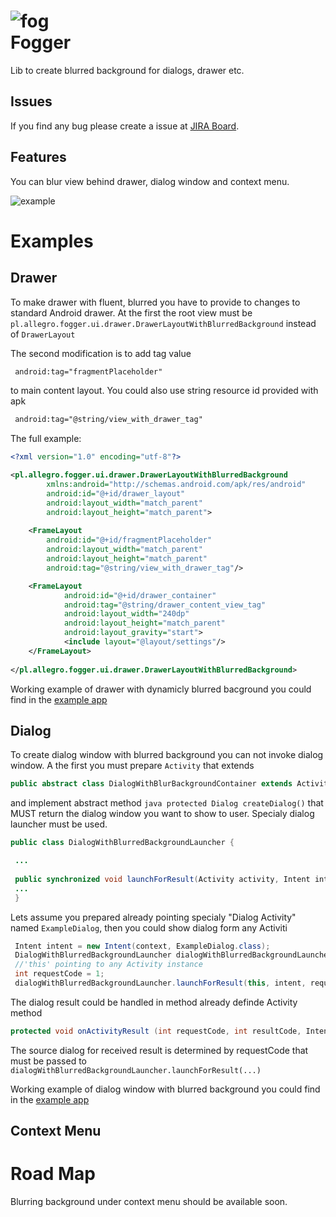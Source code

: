  
![fog](https://stash.office/projects/MAS/repos/android-blur/browse/example/res/drawable/icon.png?at=2e95cffd43e15feb9651bc9587507e56394b850a&raw "fog")  
Fogger
====================

Lib to create blurred background for dialogs, drawer etc.

Issues
--------------------
If you find any bug please create a issue at [JIRA Board](https://jira.office/secure/RapidBoard.jspa?rapidView=1470&view=detail).

Features
--------------------
You can blur view behind drawer, dialog window and context menu.

![example](https://stash.office/projects/MAS/repos/android-blur/browse/readme/fog-example.gif?at=859b9358da5b852327a392940486d9842d361f75&raw "Example")

Examples
===================
Drawer
-------------------
To make drawer with fluent, blurred you have to provide to changes to standard Android drawer. 
At the first the root view must be ```pl.allegro.fogger.ui.drawer.DrawerLayoutWithBlurredBackground``` instead
of ```DrawerLayout```

The second modification is to add tag value 

```xml
 android:tag="fragmentPlaceholder"
``` 
 to main content layout. You could also use string resource id provided with apk
 ```xml
  android:tag="@string/view_with_drawer_tag"
  ```
   
The full example:
   ```xml
   <?xml version="1.0" encoding="utf-8"?>
   
   <pl.allegro.fogger.ui.drawer.DrawerLayoutWithBlurredBackground
           xmlns:android="http://schemas.android.com/apk/res/android"
           android:id="@+id/drawer_layout"
           android:layout_width="match_parent"
           android:layout_height="match_parent">
           
       <FrameLayout
           android:id="@+id/fragmentPlaceholder"
           android:layout_width="match_parent"
           android:layout_height="match_parent"
           android:tag="@string/view_with_drawer_tag"/>
   
       <FrameLayout
               android:id="@+id/drawer_container"
               android:tag="@string/drawer_content_view_tag"
               android:layout_width="240dp"
               android:layout_height="match_parent"
               android:layout_gravity="start">
               <include layout="@layout/settings"/>
       </FrameLayout>
       
   </pl.allegro.fogger.ui.drawer.DrawerLayoutWithBlurredBackground>
   ```
Working example of drawer with dynamicly blurred bacground you could find in the [example app](https://stash.office/projects/MAS/repos/android-blur/browse/example)

Dialog
-------------------

To create dialog window with blurred background you can not invoke dialog window. A the first you must prepare ```Activity``` that extends 
```java
public abstract class DialogWithBlurBackgroundContainer extends Activity
``` 
and implement abstract method ```java protected Dialog createDialog()``` that MUST return the dialog window you want to show to user. 
Specialy dialog launcher must be used. 
```java
public class DialogWithBlurredBackgroundLauncher {

 ...
 
 public synchronized void launchForResult(Activity activity, Intent intent, int requestCode) {
 ...
 }
```
Lets assume you prepared already pointing specialy "Dialog Activity" named ```ExampleDialog```, then you could show dialog form any Activiti
```java
 Intent intent = new Intent(context, ExampleDialog.class);
 DialogWithBlurredBackgroundLauncher dialogWithBlurredBackgroundLauncher = new DialogWithBlurredBackgroundLauncher();
 //'this' pointing to any Activity instance
 int requestCode = 1;
 dialogWithBlurredBackgroundLauncher.launchForResult(this, intent, requestCode);
```
The dialog result could be handled in method already definde Activity method
```java
protected void onActivityResult (int requestCode, int resultCode, Intent data)
```
The source dialog for received result is determined by requestCode that must be passed to ```dialogWithBlurredBackgroundLauncher.launchForResult(...)```

Working example of dialog window with blurred background you could find in the [example app](https://stash.office/projects/MAS/repos/android-blur/browse/example)

Context Menu
-------------------

Road Map
===================
Blurring background under context menu should be available soon.
